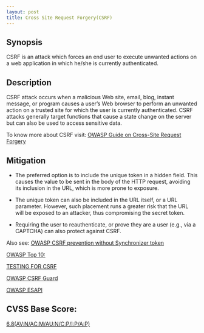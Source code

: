 ```yaml
---
layout: post
title: Cross Site Request Forgery(CSRF)
---
```

<!---
CSRF
-->
Synopsis
--------------
CSRF is an attack which forces an end user to execute unwanted actions on a web application in which he/she is currently authenticated.

Description
------------------
CSRF attack occurs when a malicious Web site, email, blog, instant message, or program causes a user’s Web browser to perform an unwanted action on a trusted site for which the user is currently authenticated. CSRF attacks generally target functions that cause a state change on the server but can also be used to access sensitive data.

To know more about CSRF visit: [ OWASP Guide on Cross-Site Request Forgery](https://www.owasp.org/index.php/Cross-Site_Request_Forgery_(CSRF))

Mitigation
---------------

- The preferred option is to include the unique token in a hidden field. This causes the value to be sent in the body of the HTTP request, avoiding its inclusion in the URL, which is more prone to exposure.

- The unique token can also be included in the URL itself, or a URL parameter. However, such placement runs a greater risk that the URL will be exposed to an attacker, thus compromising the secret token.

- Requiring the user to reauthenticate, or prove they are a user (e.g., via a CAPTCHA) can also protect against CSRF.

Also see: [OWASP CSRF prevention without Synchronizer token](https://www.owasp.org/index.php/Cross-Site_Request_Forgery_(CSRF)_Prevention_Cheat_Sheet#CSRF_Prevention_without_a_Synchronizer_Token)

[OWASP Top 10:](https://www.owasp.org/index.php/Top_10_2013-A8-Cross-Site_Request_Forgery_(CSRF))

[TESTING FOR CSRF](https://www.owasp.org/index.php/Testing_for_CSRF_%28OWASP-SM-005%29)

[OWASP CSRF Guard](https://www.owasp.org/index.php/CSRFGuard)  

[OWASP ESAPI](https://www.owasp.org/index.php/ESAPI)

CVSS Base Score:
-----------------------------
[6.8(AV:N/AC:M/AU:N/C:P/I:P/A:P)](http://nvd.nist.gov/cvss.cfm?vector=%28AV:N/AC:M/AU:N/C:P/I:P/A:P%29&version=2.0)
